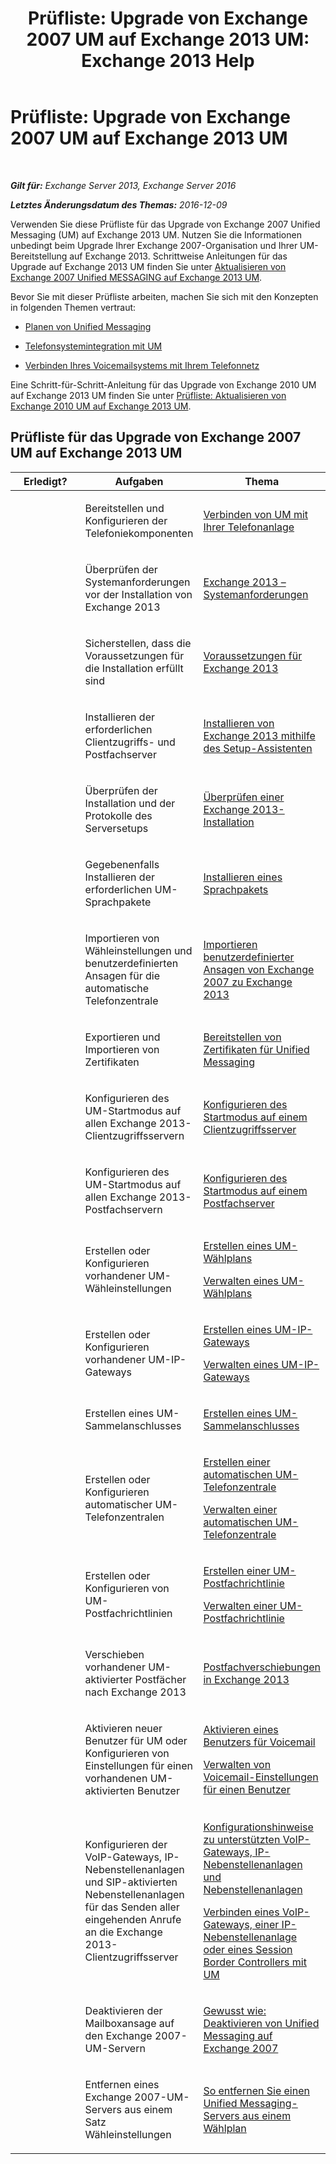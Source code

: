 ﻿---
title: 'Prüfliste: Upgrade von Exchange 2007 UM auf Exchange 2013 UM: Exchange 2013 Help'
TOCTitle: 'Prüfliste: Upgrade von Exchange 2007 UM auf Exchange 2013 UM'
ms:assetid: 99b1a081-4052-4516-b63c-77622cbdf962
ms:mtpsurl: https://technet.microsoft.com/de-de/library/Dn169229(v=EXCHG.150)
ms:contentKeyID: 54652699
ms.date: 05/22/2018
mtps_version: v=EXCHG.150
ms.translationtype: MT
---

# Prüfliste: Upgrade von Exchange 2007 UM auf Exchange 2013 UM

 

_**Gilt für:** Exchange Server 2013, Exchange Server 2016_

_**Letztes Änderungsdatum des Themas:** 2016-12-09_

Verwenden Sie diese Prüfliste für das Upgrade von Exchange 2007 Unified Messaging (UM) auf Exchange 2013 UM. Nutzen Sie die Informationen unbedingt beim Upgrade Ihrer Exchange 2007-Organisation und Ihrer UM-Bereitstellung auf Exchange 2013. Schrittweise Anleitungen für das Upgrade auf Exchange 2013 UM finden Sie unter [Aktualisieren von Exchange 2007 Unified MESSAGING auf Exchange 2013 UM](upgrade-exchange-2007-um-to-exchange-2013-um-exchange-2013-help.md).

Bevor Sie mit dieser Prüfliste arbeiten, machen Sie sich mit den Konzepten in folgenden Themen vertraut:

  - [Planen von Unified Messaging](planning-for-unified-messaging-exchange-2013-help.md)

  - [Telefonsystemintegration mit UM](telephone-system-integration-with-um-exchange-2013-help.md)

  - [Verbinden Ihres Voicemailsystems mit Ihrem Telefonnetz](connect-your-voice-mail-system-to-your-telephone-network-exchange-2013-help.md)

Eine Schritt-für-Schritt-Anleitung für das Upgrade von Exchange 2010 UM auf Exchange 2013 UM finden Sie unter [Prüfliste: Aktualisieren von Exchange 2010 UM auf Exchange 2013 UM](checklist-upgrade-exchange-2010-um-to-exchange-2013-um-exchange-2013-help.md).

## Prüfliste für das Upgrade von Exchange 2007 UM auf Exchange 2013 UM


<table>
<colgroup>
<col style="width: 33%" />
<col style="width: 33%" />
<col style="width: 33%" />
</colgroup>
<thead>
<tr class="header">
<th>Erledigt?</th>
<th>Aufgaben</th>
<th>Thema</th>
</tr>
</thead>
<tbody>
<tr class="odd">
<td><p></p></td>
<td><p>Bereitstellen und Konfigurieren der Telefoniekomponenten</p></td>
<td><p><a href="connect-um-to-your-telephone-system-exchange-2013-help.md">Verbinden von UM mit Ihrer Telefonanlage</a></p></td>
</tr>
<tr class="even">
<td><p></p></td>
<td><p>Überprüfen der Systemanforderungen vor der Installation von Exchange 2013</p></td>
<td><p><a href="exchange-2013-system-requirements-exchange-2013-help.md">Exchange 2013 – Systemanforderungen</a></p></td>
</tr>
<tr class="odd">
<td><p></p></td>
<td><p>Sicherstellen, dass die Voraussetzungen für die Installation erfüllt sind</p></td>
<td><p><a href="exchange-2013-prerequisites-exchange-2013-help.md">Voraussetzungen für Exchange 2013</a></p></td>
</tr>
<tr class="even">
<td><p></p></td>
<td><p>Installieren der erforderlichen Clientzugriffs- und Postfachserver</p></td>
<td><p><a href="install-exchange-2013-using-the-setup-wizard-exchange-2013-help.md">Installieren von Exchange 2013 mithilfe des Setup-Assistenten</a></p></td>
</tr>
<tr class="odd">
<td><p></p></td>
<td><p>Überprüfen der Installation und der Protokolle des Serversetups</p></td>
<td><p><a href="verify-an-exchange-2013-installation-exchange-2013-help.md">Überprüfen einer Exchange 2013-Installation</a></p></td>
</tr>
<tr class="even">
<td><p></p></td>
<td><p>Gegebenenfalls Installieren der erforderlichen UM-Sprachpakete</p></td>
<td><p><a href="install-a-um-language-pack-exchange-2013-help.md">Installieren eines Sprachpakets</a></p></td>
</tr>
<tr class="odd">
<td><p></p></td>
<td><p>Importieren von Wähleinstellungen und benutzerdefinierten Ansagen für die automatische Telefonzentrale</p></td>
<td><p><a href="import-custom-prompts-from-exchange-2007-to-exchange-2013-exchange-2013-help.md">Importieren benutzerdefinierter Ansagen von Exchange 2007 zu Exchange 2013</a></p></td>
</tr>
<tr class="even">
<td><p></p></td>
<td><p>Exportieren und Importieren von Zertifikaten</p></td>
<td><p><a href="deploying-certificates-for-um-exchange-2013-help.md">Bereitstellen von Zertifikaten für Unified Messaging</a></p></td>
</tr>
<tr class="odd">
<td><p></p></td>
<td><p>Konfigurieren des UM-Startmodus auf allen Exchange 2013-Clientzugriffsservern</p></td>
<td><p><a href="configure-the-startup-mode-on-a-client-access-server-exchange-2013-help.md">Konfigurieren des Startmodus auf einem Clientzugriffsserver</a></p></td>
</tr>
<tr class="even">
<td><p></p></td>
<td><p>Konfigurieren des UM-Startmodus auf allen Exchange 2013-Postfachservern</p></td>
<td><p><a href="configure-the-startup-mode-on-a-mailbox-server-exchange-2013-help.md">Konfigurieren des Startmodus auf einem Postfachserver</a></p></td>
</tr>
<tr class="odd">
<td><p></p></td>
<td><p>Erstellen oder Konfigurieren vorhandener UM-Wähleinstellungen</p></td>
<td><p><a href="create-a-um-dial-plan-exchange-2013-help.md">Erstellen eines UM-Wählplans</a></p>
<p><a href="manage-a-um-dial-plan-exchange-2013-help.md">Verwalten eines UM-Wählplans</a></p></td>
</tr>
<tr class="even">
<td><p></p></td>
<td><p>Erstellen oder Konfigurieren vorhandener UM-IP-Gateways</p></td>
<td><p><a href="create-a-um-ip-gateway-exchange-2013-help.md">Erstellen eines UM-IP-Gateways</a></p>
<p><a href="manage-a-um-ip-gateway-exchange-2013-help.md">Verwalten eines UM-IP-Gateways</a></p></td>
</tr>
<tr class="odd">
<td><p></p></td>
<td><p>Erstellen eines UM-Sammelanschlusses</p></td>
<td><p><a href="create-a-um-hunt-group-exchange-2013-help.md">Erstellen eines UM-Sammelanschlusses</a></p></td>
</tr>
<tr class="even">
<td><p></p></td>
<td><p>Erstellen oder Konfigurieren automatischer UM-Telefonzentralen</p></td>
<td><p><a href="create-a-um-auto-attendant-exchange-2013-help.md">Erstellen einer automatischen UM-Telefonzentrale</a></p>
<p><a href="manage-a-um-auto-attendant-exchange-2013-help.md">Verwalten einer automatischen UM-Telefonzentrale</a></p></td>
</tr>
<tr class="odd">
<td><p></p></td>
<td><p>Erstellen oder Konfigurieren von UM-Postfachrichtlinien</p></td>
<td><p><a href="create-a-um-mailbox-policy-exchange-2013-help.md">Erstellen einer UM-Postfachrichtlinie</a></p>
<p><a href="manage-a-um-mailbox-policy-exchange-2013-help.md">Verwalten einer UM-Postfachrichtlinie</a></p></td>
</tr>
<tr class="even">
<td><p></p></td>
<td><p>Verschieben vorhandener UM-aktivierter Postfächer nach Exchange 2013</p></td>
<td><p><a href="mailbox-moves-in-exchange-2013-exchange-2013-help.md">Postfachverschiebungen in Exchange 2013</a></p></td>
</tr>
<tr class="odd">
<td><p></p></td>
<td><p>Aktivieren neuer Benutzer für UM oder Konfigurieren von Einstellungen für einen vorhandenen UM-aktivierten Benutzer</p></td>
<td><p><a href="enable-a-user-for-voice-mail-exchange-2013-help.md">Aktivieren eines Benutzers für Voicemail</a></p>
<p><a href="manage-voice-mail-settings-for-a-user-exchange-2013-help.md">Verwalten von Voicemail-Einstellungen für einen Benutzer</a></p></td>
</tr>
<tr class="even">
<td><p></p></td>
<td><p>Konfigurieren der VoIP-Gateways, IP-Nebenstellenanlagen und SIP-aktivierten Nebenstellenanlagen für das Senden aller eingehenden Anrufe an die Exchange 2013-Clientzugriffsserver</p></td>
<td><p><a href="configuration-notes-for-supported-voip-gateways-ip-pbxs-and-pbxs-exchange-2013-help.md">Konfigurationshinweise zu unterstützten VoIP-Gateways, IP-Nebenstellenanlagen und Nebenstellenanlagen</a></p>
<p><a href="connect-a-voip-gateway-ip-pbx-or-session-border-controller-to-um-exchange-2013-help.md">Verbinden eines VoIP-Gateways, einer IP-Nebenstellenanlage oder eines Session Border Controllers mit UM</a></p></td>
</tr>
<tr class="odd">
<td><p></p></td>
<td><p>Deaktivieren der Mailboxansage auf den Exchange 2007-UM-Servern</p></td>
<td><p><a href="https://go.microsoft.com/fwlink/p/?linkid=296353">Gewusst wie: Deaktivieren von Unified Messaging auf Exchange 2007</a></p></td>
</tr>
<tr class="even">
<td><p></p></td>
<td><p>Entfernen eines Exchange 2007-UM-Servers aus einem Satz Wähleinstellungen</p></td>
<td><p><a href="https://go.microsoft.com/fwlink/p/?linkid=194765">So entfernen Sie einen Unified Messaging-Servers aus einem Wählplan</a></p></td>
</tr>
</tbody>
</table>

